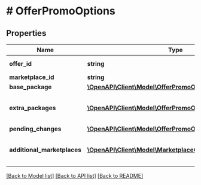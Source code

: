 # # OfferPromoOptions

## Properties

Name | Type | Description | Notes
------------ | ------------- | ------------- | -------------
**offer_id** | **string** | Offer identifier | [optional]
**marketplace_id** | **string** |  | [optional]
**base_package** | [**\OpenAPI\Client\Model\OfferPromoOption**](OfferPromoOption.md) |  | [optional]
**extra_packages** | [**\OpenAPI\Client\Model\OfferPromoOption[]**](OfferPromoOption.md) | Extra promotion packages set on offer. | [optional]
**pending_changes** | [**\OpenAPI\Client\Model\OfferPromoOptionsPendingChanges**](OfferPromoOptionsPendingChanges.md) |  | [optional]
**additional_marketplaces** | [**\OpenAPI\Client\Model\MarketplaceOfferPromoOption[]**](MarketplaceOfferPromoOption.md) | Promo packages on additional marketplaces | [optional]

[[Back to Model list]](../../README.md#models) [[Back to API list]](../../README.md#endpoints) [[Back to README]](../../README.md)
